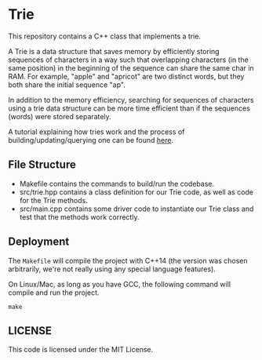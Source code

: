 # Trie

This repository contains a C++ class that implements a trie.

A Trie is a data structure that saves memory by efficiently storing sequences of characters in a way such that overlapping characters (in the same position) in the beginning of the sequence can share the same char in RAM. For example, "apple" and "apricot" are two distinct words, but they both share the initial sequence "ap". 

In addition to the memory efficiency, searching for sequences of characters using a trie data structure can be more time efficient than if the sequences (words) were stored separately.

A tutorial explaining how tries work and the 
process of building/updating/querying one can be found [here](https://www.srcmake.com/home/tries).

## File Structure

- Makefile contains the commands to build/run the codebase.
- src/trie.hpp contains a class definition for our Trie code, as well as code for the Trie methods.
- src/main.cpp contains some driver code to instantiate our Trie class and test that the methods work correctly.

## Deployment

The `Makefile` will compile the project with C++14 (the version was chosen arbitrarily,
we're not really using any special language features). 

On Linux/Mac, as long as you have GCC, the following command will compile and run the project.

```
make
```

## LICENSE

This code is licensed under the MIT License. 